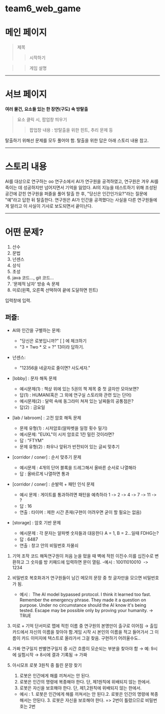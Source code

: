 # team6_web_game



# 메인 페이지

> 제목
>	> 시작하기

>	> 게임 설명

***

# 서브 페이지

**여러 물건, 요소들 있는 한 장면(구도) 속 방탈출**
> 요소 클릭 시, 팝업창 띄우기
>	> 팝업창 내용 : 방탈출을 위한 힌트, 추리 문제 등

탈출하기 위해선 문제를 모두 풀어야 함.
탈출을 위한 답은 아래 스토리 내용 참고.

***

# 스토리 내용

AI를 대상으로 연구하는 oo 연구소에서 AI가 연구원을 공격하였고, 연구원은 겨우 AI를 죽이는 데 성공하지만 넘어지면서 기억을 잃었다. AI의 지능을 테스트하기 위해 조성된 공간에 갇힌 연구원을 퍼즐을 풀어 탈출 한 후, "당신은 인간인가요?"라는 질문에 "예"라고 답한 뒤 탈출한다. 연구원은 AI가 인간을 공격했다는 사실을 다른 연구원들에게 알리고 이 사실이 기사로 보도되면서 끝이난다. 


***

# 어떤 문제?

1. 산수
2. 문법
3. 넌센스
4. 상식
5. 초성
6. java 코드..., git 코드...
7. '문제적 남자' 방송 속 문제
8. 미로(왼쪽, 오른쪽 선택하여 끝에 도달하면 힌트)

입력창에 입력.


## 퍼즐:
- AI와 인간을 구별하는 문제:
    - "당신은 로봇입니까?" [ ] 에 체크하기
    - "3 + Two * 오 = ?" 13이라 답하기.
- 넌센스:
    - "12356을 네글자로 줄이면? 사도세자."

- [lobby] : 문자 해독 문제
    - 예시문제(1) : 책상 위에 있는 5권의 책 제목 중 첫 글자만 모아보면?
    - 답(1) : HUMAN(혹은 그 외에 연구실 스토리와 관련 있는 단어)
    - 예시문제(2) : 달력 속에 동그라미 쳐져 있는 날짜들의 공통점은?
    - 답(2) : 금요일

- [lab / labroom] : 고전 암호 해독 문제
    - 문제 유형(1) : 시저암호(알파벳을 일정 횟수 밀기)
     - 예시문제: "EUXL"이 시저 암호로 1칸 밀린 것이라면?
     - 답 : "FTYM"
    - 문제 유형(2) : 좌우나 앞뒤가 반전되어 있는 글씨 맞추기

- [corridor / coner] : 순서 맞추기 문제
    - 예시문제 : 4개의 단어 블록을 드레그해서 올바른 순서로 나열해라
    - 답 : 올바르게 나열하면 통과

- [corridor / coner] : 순발력 + 패턴 인식 문제
    - 예시 문제 : 게이트를 통과하려면 패턴을 예측하라
                  1 -> 2 -> 4 -> 7 -> 11 -> ?
    - 답 : 16
    - 연출 : 타이머 : 제한 시간 존재(구현이 어려우면 굳이 할 필요는 없음)

- [storage] : 암호 기반 문제
    - 예시문제 : 각 문자는 알파벳 숫자들과 대응한다 A = 1, B = 2...일때 FDHG는?
    - 답 : 6487
    - 연출 : 창고 안의 비밀번호 자물쇠
 
 
1. 기억 조작 코드 해독연구원이 처음 눈을 떴을 때 벽에 적힌 이진수.이를 십진수로 변환하고 그 숫자를 방 키패드에 입력하면 문이 열림.
     -예시 : 10011010010  ->  1234

2. 비밀번호 복호화과거 연구원들이 남긴 메모의 문장 중 첫 글자만을 모으면 비밀번호가 됨.
     - 예시 :  The AI model bypassed protocol. I think it learned too fast.
               Remember the emergency phrase. They made it a question on purpose.
               Under no circumstance should the AI know it's being tested.
               Escape may be possible only by proving your humanity.
               ->  TRUE

3. 미로 + 기억 단서미로 맵에 적힌 이름 중 연구원의 본명만이 출구로 이어짐
     → 출입카드에서 자신의 이름을 찾아야 함.게임 시작 시 본인의 이름을 적고 들어가서 그 이름이 카드 이미지에 텍스트로 올라가서 그걸 찾음. 구현하기 어려울수도..

4. 가짜 연구일지 판별연구일지 중 시간 흐름이 모순되는 부분을 찾아야 함
     → 예: 9시에 실험시작 → 8시에 결과 기록됨 → 가짜

5. 아시모프 로봇 3원칙 중 틀린 문장 찾기
     1. 로봇은 인간에게 해를 끼쳐서는 안 된다.
     2. 로봇은 인간의 명령에 복종해야 한다. 단, 제1원칙에 위배되지 않는 한에서.
     3. 로봇은 자신을 보호해야 한다. 단, 제1,2원칙에 위배되지 않는 한에서.
    - 예시 : 1. 로봇은 인간에게 해를 끼쳐서는 안 된다.2. 로봇은 인간의 명령에 복종해서는 안된다. 3. 로봇은 자신을 보호해야 한다.
            => 2번이 틀렸으므로 비밀번호는 2번
